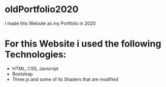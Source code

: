 # oldPortfolio2020
I made this Website as my Portfolio in 2020

# For this Website i used the following Technologies: 
* HTML, CSS, Javscript 
* Bootstrap
* Three.js and some of its Shaders that are modified
            

